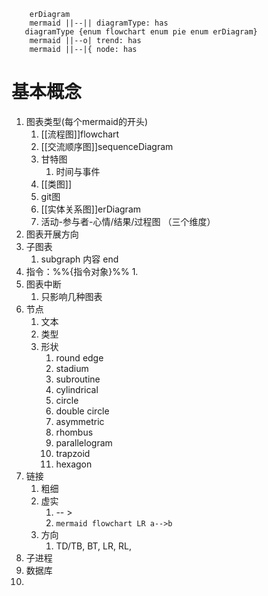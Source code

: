 ``` mermaid 
	erDiagram
	mermaid ||--|| diagramType: has
   diagramType {enum flowchart enum pie enum erDiagram}
	mermaid ||--o| trend: has
	mermaid ||--|{ node: has
```

# 基本概念
1. 图表类型(每个mermaid的开头)
	1. [[流程图]]flowchart
	2. [[交流顺序图]]sequenceDiagram
	3. 甘特图
		1. 时间与事件
	4. [[类图]]
	5. git图
	6. [[实体关系图]]erDiagram
	7. 活动-参与者-心情/结果/过程图   （三个维度）
2. 图表开展方向
3. 子图表
	1. subgraph 内容 end
4. 指令：%%{指令对象}%%
	1. 
5. 图表中断
	1. 只影响几种图表
6. 节点
	1. 文本
	2. 类型
	3. 形状
		1. round edge
		2. stadium
		3. subroutine
		4. cylindrical
		5. circle
		6. double circle
		7. asymmetric
		8. rhombus
		9. parallelogram
		10. trapzoid
		11. hexagon
7. 链接
	1. 粗细
	2. 虚实
		1. -- >
		2. ` mermaid flowchart LR a-->b `
	3. 方向
		1. TD/TB, BT, LR, RL, 
8. 子进程
9. 数据库
10. 
